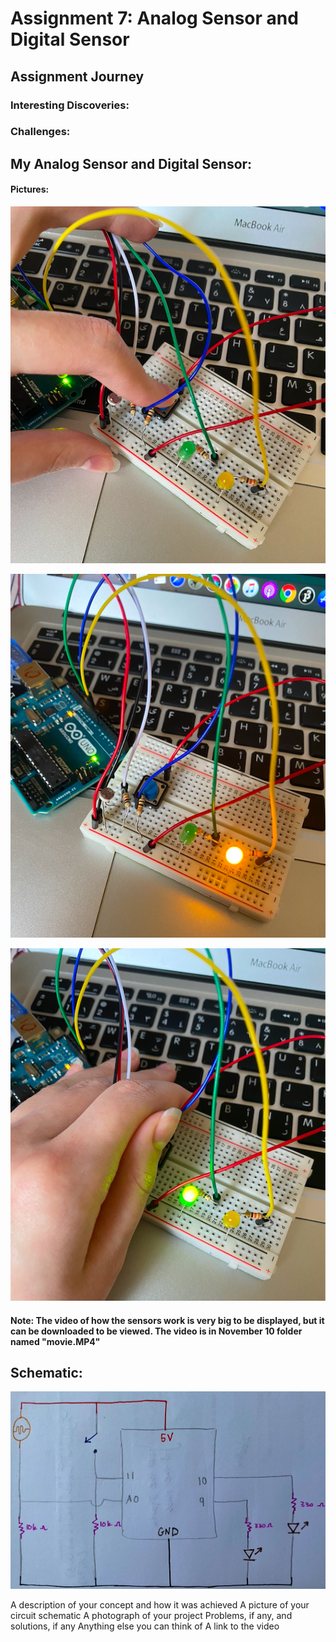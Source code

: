 # Assignment 7: Analog Sensor and Digital Sensor

## Assignment Journey

### Interesting Discoveries:


### Challenges:


## My Analog Sensor and Digital Sensor:

#### Pictures:

![](IMG1.png)

![](IMG2.png)

![](IMG3.png)

#### Note: The video of how the sensors work is very big to be displayed, but it can be downloaded to be viewed. The video is in November 10 folder named "movie.MP4"

## Schematic:

![](IMG.png)


A description of your concept and how it was achieved
A picture of your circuit schematic
A photograph of your project
Problems, if any, and solutions, if any
Anything else you can think of
A link to the video
